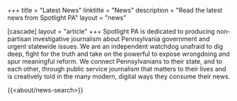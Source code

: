 +++
title = "Latest News"
linktitle = "News"
description = "Read the latest news from Spotlight PA"
layout = "news"

[cascade]
layout = "article"
+++
Spotlight PA is dedicated to producing non­partisan investigative journalism about Pennsylvania government and urgent statewide issues. We are an independent watchdog unafraid to dig deep, fight for the truth and take on the powerful to expose wrongdoing and spur meaningful reform. We connect Pennsylvanians to their state, and to each other, through public service journalism that matters to their lives and is creatively told in the many modern, digital ways they consume their news.

{{<about/news-search>}}
